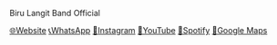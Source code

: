 Biru Langit Band Official

<div>
<a href="https://birulangitband.github.io/official/" target="_blank">🌐Website</a>
<a href="http://wa.me/6285703271346" target="_blank">📞WhatsApp</a>
<a href="https://www.instagram.com/birulangitband_official/" target="_blank">📸Instagram</a>
<a href="https://youtu.be/UIMzjgI2sMY" target="_blank">🎥YouTube</a>
<a href="https://open.spotify.com/track/0711vGrsPBtbLn7uDeRuph?si=6s2yUzR8Sp6giQtHadnmqQ" target="_blank">🎵Spotify</a>
<a href="https://maps.app.goo.gl/bwPyv8GjM738r7Ur8" target="_blank">📍Google Maps</a>
</div>
